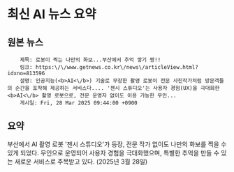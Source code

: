 # 최신 AI 뉴스 요약

## 원본 뉴스
		제목: 로봇이 찍는 나만의 화보...부산에서 추억 쌓기 짱!!
		링크: https:\/\/www.getnews.co.kr\/news\/articleView.html?idxno=813596
		설명: 인공지능(<b>AI<\/b>) 기술로 무장한 촬영 로봇이 전문 사진작가처럼 방문객들의 순간을 포착해 제공하는 서비스다.... '젠시 스튜디오'는 사용자 경험(UX)을 극대화한 <b>AI<\/b> 촬영 로봇으로, 전문 운영자 없이도 이용 가능한 무인... 
		게시일: Fri, 28 Mar 2025 09:44:00 +0900


## 요약
부산에서 AI 촬영 로봇 '젠시 스튜디오'가 등장, 전문 작가 없이도 나만의 화보를 찍을 수 있게 되었다. 무인으로 운영되어 사용자 경험을 극대화했으며, 특별한 추억을 만들 수 있는 새로운 서비스로 주목받고 있다. (2025년 3월 28일)
